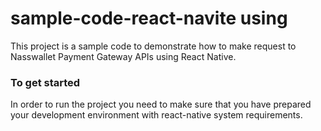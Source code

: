 # sample-code-react-navite using 
This project is a sample code to demonstrate how to make request to Nasswallet Payment Gateway APIs using React Native.

### To get started
In order to run the project you need to make sure that you have prepared your development environment with react-native system requirements.


